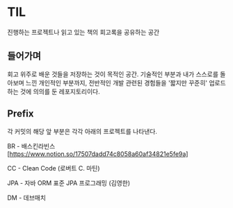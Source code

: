 # TIL
진행하는 프로젝트나 읽고 있는 책의 회고록을 공유하는 공간

## 들어가며
회고 위주로 배운 것들을 저장하는 것이 목적인 공간.
기술적인 부분과 내가 스스로를 돌아보며 느낀 개인적인 부분까지, 전반적인 개발 관련된 경험들을
'짧지만 꾸준히' 업로드하는 것에 의의를 둔 레포지토리이다.

## Prefix
각 커밋의 해당 앞 부분은 각각 아래의 프로젝트를 나타낸다.   

BR - 배스킨라빈스
[https://www.notion.so/17507dadd74c8058a60af34821e5fe9a]

CC - Clean Code (로버트 C. 마틴)

JPA - 자바 ORM 표준 JPA 프로그래밍 (김영한)

DM - 데브매치
